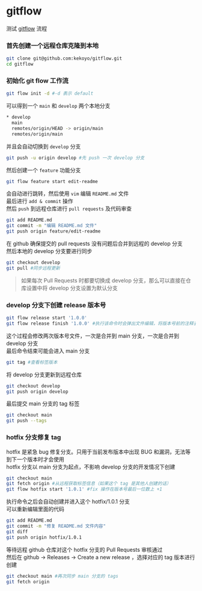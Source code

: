 # gitflow
测试 [gitflow](https://github.com/nvie/gitflow) 流程  

### 首先创建一个远程仓库克隆到本地  
```bash
git clone git@github.com:kekoyo/gitflow.git
cd gitflow
```

### 初始化 git flow 工作流  
```bash
git flow init -d #-d 表示 default
```
可以得到一个 `main` 和 `develop` 两个本地分支  

```bash
* develop
  main
  remotes/origin/HEAD -> origin/main
  remotes/origin/main
```
并且会自动切换到 `develop` 分支
```bash
git push -u origin develop #先 push 一次 develop 分支
```
然后创建一个 `feature` 功能分支  

```bash
git flow feature start edit-readme
```
会自动进行跳转，然后使用 `vim` 编辑 `README.md` 文件  
最后进行 `add & commit` 操作  
然后 `push` 到远程仓库进行 `pull requests` 及代码审查  

```bash
git add README.md
git commit -m "编辑 README.md 文件"
git push origin feature/edit-readme
```
在 github 确保提交的 pull requests 没有问题后合并到远程的 develop 分支  
然后本地的 develop 分支要进行同步  
```bash
git checkout develop 
git pull #同步远程更新
```
> 如果每次 Pull Requests 时都要切换成 develop 分支，那么可以直接在仓库设置中将 develop 分支设置为默认分支  
  
### develop 分支下创建 release 版本号
```bash
git flow release start '1.0.0'
git flow release finish '1.0.0' #执行该命令时会弹出文件编辑，将版本号前的注释去掉，冒号 wq 保存退出
```
这个过程会修改两次版本号文件，一次是合并到 main 分支，一次是合并到 develop 分支  
最后命令结束可能会进入 main 分支  
```bash
git tag #查看标签版本
```
将 develop 分支更新到远程仓库
```bash
git checkout develop
git push origin develop
```
最后提交 main 分支的 tag 标签  
```bash
git checkout main
git push --tags
```
### hotfix 分支修复 tag
hotfix 是紧急 bug 修复分支。只用于当前发布版本中出现 BUG 和漏洞，无法等到下一个版本时才会使用  
hotfix 分支以 main 分支为起点，不影响 develop 分支的开发情况下创建  
```bash
git checkout main
git fetch origin #从远程获取标签信息（如果这个 tag 是其他人创建的话）
git flow hotfix start '1.0.1' #fix 操作在版本号最后一位数上 +1
```
执行命令之后会自动创建并进入这个 hotfix/1.0.1 分支  
可以重新编辑里面的代码  
```bash
git add README.md
git commit -m "修复 README.md 文件内容" 
git diff
git push origin hotfix/1.0.1
```
等待远程 github 仓库对这个 hotfix 分支的 Pull Requests 审核通过  
然后在 github -> Releases -> Create a new release ，选择对应的 tag 版本进行创建
```bash
git checkout main #再次同步 main 分支的 tags
git fetch origin
```















